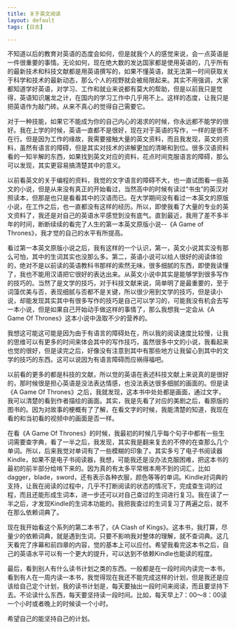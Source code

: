 ```yaml
---
title: 关于英文阅读
layout: default
tags: [日志]

---
```

不知道以后的教育对英语的态度会如何，但是就我个人的感觉来说，会一点英语是一件很重要的事情。无论如何，现在绝大数的发达国家都是使用英语的，几乎所有的最新技术和科技文献都是用英语撰写的，如果不懂英语，就无法第一时间获取关于科学和技术的最新动态，那么个人的视野就会被局限起来。其实不用强调，大家都知道学好英语，对学习、工作和就业来说都有莫大的帮助，但是以前我只是觉得，英语知识屠龙之计，在国内的学习工作中几乎用不上。这样的态度，让我只是把英语作为敲门砖。从来不真心的觉得自己需要它。

对于一种技能，如果它不能成为你的自己内心的渴求的时候，你永远都不能学的很好。我在上学的时候，英语一直都不是很好，现在对于英语的写作，一样的是很不在行。但是因为工作的缘故，我需要接触大量的英文资料，而且我发现，英文的资料，虽然有语言的障碍，但是其实对技术的讲解更加的清晰和到位。很多汉语资料看的一知半解的东西，如果找到英文对应的资料，花点时间克服语言的障碍，那么可以发现，其实更容易搞清楚其中的意义。

以前看英文的关于编程的资料，我觉的文字语言的障碍不大，也一直试图看一些英文的小说，但是从来没有真正的开始看过，当然高中的时候有读过“书虫”的英汉对照读本，但那是也只是看看其中的汉语而已。在大学期间没有看过一本英文的原版小说，在工作之后，也一直都没有这样的经历。所以，即使我看了大量的专业的英文资料了，我还是对自己的英语水平感觉到没有底气。直到最近，我用了差不多半年的时间，断断续续的看完了人生的第一本英文原版小说--《A Game of Thrones》，我才觉的自己的水平有所提高。

看过第一本英文原版小说之后，我有这样的一个认识，第一，英文小说其实没有那么可怕，其中的生词其实也没那么多。第二，英语小说可以给人很好的阅读体验的，绝对不是以前读的英语教科书那样的索然无味，很多细腻的东西，即使我读懂了，我也不能用汉语把它很好的表达出来。从英文小说中其实是能够学到很多写作的技巧的。当然了是文学的技巧，对于科技文献来说，简单明了是最重要的，至于词藻优美与否，表现细腻与否都不是关键，所以很少用到文学的技巧，但是读小说，却能发现其实其中有很多写作的技巧是自己可以学习的，可能我没有机会去写一本小说，但是如果自己开始动手做这样的事情了，那么我想我一定会从《A Game Of Thrones》这本小说中汲取不少的营养的。

我想这可能这可能是因为由于有语言的障碍处在，所以我的阅读速度比较慢，让我的思维可以有更多的时间来体会其中的写作技巧，虽然很多中文的小说，我看起来也觉的很好，但是读完之后，好像没有注意到其中有那些地方让我留心到其中的文学的技巧的东西。这可以说因为有语言障碍而应祸得福吧。

以前看的更多的都是科技的文献，所以觉的英语在表述科技文献上来说真的是很好的，那时候很是担心英语是没法表达情感，也没法表达很多细腻的画面的。但是读《A Game Of Thrones》之后，我就发现，这本书中处处都是画面，通过文字，我可以清楚的看到作者描绘的画面。其实，我是先看了对应的美剧之后，看原版的图书的。因为对故事的梗概有了了解，在看文字的时候，我能清楚的知道，我现在看的和当初看的视频中的画面是否一样。

在看《A Game Of Thrones》的时候，我最初的时候几乎每个句子中都有一些生词需要查字典，看了一半之后，我发现，其实我是翻来复去的不停的在查那么几个单词。所以，后来我觉对单词有了一些模糊的印象了。其实多亏了电子书阅读器Kindle，如果不是电子书阅读器，我想，可能我还是没办法克服困难，把这本书的最初的前半部分给啃下来的。因为真的有太多平常根本用不到的词汇，比如dagger，blade，sword，还有表示各种衣服，颜色等等的单词。Kindle对词典的支持，让我在阅读的过程中，几乎不打断阅读的状态的情况下，完成查生词的过程，而且还能形成生词本，进一步还可以对自己查过的生词进行复习。我在读了一半之后，才发现Kindle的生词本功能的。我把我查过的生词复习了两遍之后，就不在那么依赖词典了。

现在我开始看这个系列的第二本书了，《A Clash of Kings》。这本书，我打算，尽量少的依赖词典，就是遇到生词，只要不影响我对整体的理解，就不查词典。这几天看完了序幕和前四章的内容，觉的基本上可以应付。希望我看完这本书之后，自己的英语水平可以有一个更大的提升，可以达到不依赖Kindle也能读的程度。

最后，看到别人有什么读书计划之类的东西。一般都是在一段时间内读完一本书，看到有人在一周内读一本书，我觉得现在我还不能完成这样的计划，但是我还是应该给自己定个计划，我的读书计划是，每天要抽出一段时间来阅读，而且要坚持下去。不论读什么东西，每天要坚持读一段时间。比如，每天早上7：00～8：00读一个小时或者晚上的时候读一个小时。

希望自己的能坚持自己的计划。
